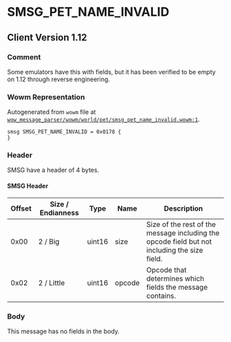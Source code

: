 # SMSG_PET_NAME_INVALID

## Client Version 1.12

### Comment

Some emulators have this with fields, but it has been verified to be empty on 1.12 through reverse engineering.

### Wowm Representation

Autogenerated from `wowm` file at [`wow_message_parser/wowm/world/pet/smsg_pet_name_invalid.wowm:1`](https://github.com/gtker/wow_messages/tree/main/wow_message_parser/wowm/world/pet/smsg_pet_name_invalid.wowm#L1).
```rust,ignore
smsg SMSG_PET_NAME_INVALID = 0x0178 {
}
```
### Header

SMSG have a header of 4 bytes.

#### SMSG Header

| Offset | Size / Endianness | Type   | Name   | Description |
| ------ | ----------------- | ------ | ------ | ----------- |
| 0x00   | 2 / Big           | uint16 | size   | Size of the rest of the message including the opcode field but not including the size field.|
| 0x02   | 2 / Little        | uint16 | opcode | Opcode that determines which fields the message contains.|

### Body

This message has no fields in the body.

